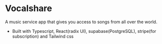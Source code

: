 
# Vocalshare
A music service app that gives you access to songs from all over the world.
- Built with Typescript, React(radix UI), supabase(PostgreSQL), stripe(for subscription) and Tailwind css
